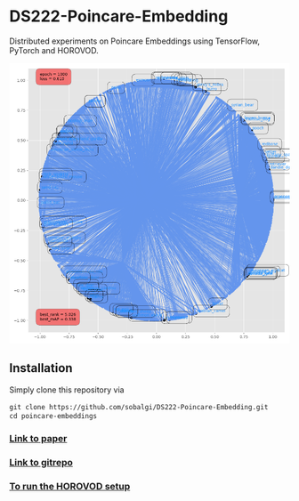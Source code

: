 # DS222-Poincare-Embedding
Distributed experiments on Poincare Embeddings using TensorFlow, PyTorch and HOROVOD.

![Poincar\'e Embdeddings](https://github.com/sobalgi/DS222-Poincare-Embedding/blob/master/pytorch/plots/mammal_closure.tsv_poincare_dim2_e1000.png)

## Installation
Simply clone this repository via
```
git clone https://github.com/sobalgi/DS222-Poincare-Embedding.git
cd poincare-embeddings
```

### [Link to paper](https://papers.nips.cc/paper/7213-poincare-embeddings-for-learning-hierarchical-representations.pdf) 
### [Link to gitrepo](https://github.com/facebookresearch/poincare-embeddings) 

### [To run the HOROVOD setup](https://github.com/uber/horovod)
